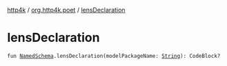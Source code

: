 [http4k](../index.md) / [org.http4k.poet](index.md) / [lensDeclaration](./lens-declaration.md)

# lensDeclaration

`fun `[`NamedSchema`](../org.http4k.openapi/-named-schema/index.md)`.lensDeclaration(modelPackageName: `[`String`](https://kotlinlang.org/api/latest/jvm/stdlib/kotlin/-string/index.html)`): CodeBlock?`